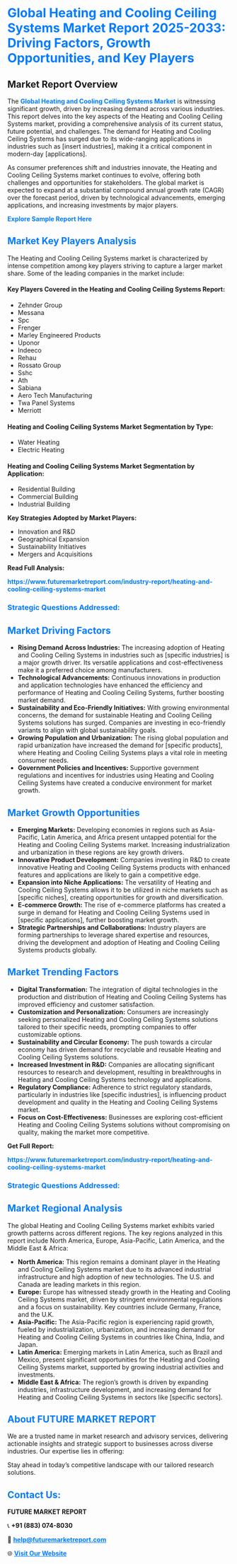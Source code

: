<h1 style="color: #007BFF;">Global Heating and Cooling Ceiling Systems Market Report 2025-2033: Driving Factors, Growth Opportunities, and Key Players</h1>

<section id="overview">
<h2>Market Report Overview</h2>
<p>The <a href="https://www.futuremarketreport.com/industry-report/heating-and-cooling-ceiling-systems-market" style="color: #007BFF; text-decoration: none;"><strong>Global Heating and Cooling Ceiling Systems Market</strong></a> is witnessing significant growth, driven by increasing demand across various industries. This report delves into the key aspects of the Heating and Cooling Ceiling Systems market, providing a comprehensive analysis of its current status, future potential, and challenges. The demand for Heating and Cooling Ceiling Systems has surged due to its wide-ranging applications in industries such as [insert industries], making it a critical component in modern-day [applications].</p>
<p>As consumer preferences shift and industries innovate, the Heating and Cooling Ceiling Systems market continues to evolve, offering both challenges and opportunities for stakeholders. The global market is expected to expand at a substantial compound annual growth rate (CAGR) over the forecast period, driven by technological advancements, emerging applications, and increasing investments by major players.</p>
</section>

<section id="overview">
<p><a href="https://www.futuremarketreport.com/request-sample/reportId=30395" style="color: #007BFF; text-decoration: none;"><strong>Explore Sample Report Here</strong></a></p>
</section>

<section id="key-players">
<h2 style="color: #007BFF;">Market Key Players Analysis</h2>
<p>The Heating and Cooling Ceiling Systems market is characterized by intense competition among key players striving to capture a larger market share. Some of the leading companies in the market include:</p>
<h4>Key Players Covered in the Heating and Cooling Ceiling Systems Report:</h4>
<ul><li>Zehnder Group</li><li>Messana</li><li>Spc</li><li>Frenger</li><li>Marley Engineered Products</li><li>Uponor</li><li>Indeeco</li><li>Rehau</li><li>Rossato Group</li><li>Sshc</li><li>Ath</li><li>Sabiana</li><li>Aero Tech Manufacturing</li><li>Twa Panel Systems</li><li>Merriott</li></ul>
<h4>Heating and Cooling Ceiling Systems Market Segmentation by Type:</h4>
<ul><li>Water Heating</li><li>Electric Heating</li></ul>

<h4>Heating and Cooling Ceiling Systems Market Segmentation by Application:</h4>
<ul><li>Residential Building</li><li>Commercial Building</li><li>Industrial Building</li></ul>
<p><strong>Key Strategies Adopted by Market Players:</strong></p>
<ul>
<li>Innovation and R&D</li>
<li>Geographical Expansion</li>
<li>Sustainability Initiatives</li>
<li>Mergers and Acquisitions</li>
</ul>
</section>

<section>
<p><strong>Read Full Analysis: </strong></p><a href="https://www.futuremarketreport.com/industry-report/heating-and-cooling-ceiling-systems-market" style="color: #007BFF; text-decoration: none;"><strong>https://www.futuremarketreport.com/industry-report/heating-and-cooling-ceiling-systems-market</strong></a>
<h3 style="color: #007BFF;">Strategic Questions Addressed:</h3>
</section>

<section id="driving-factors">
<h2 style="color: #007BFF;">Market Driving Factors</h2>
<ul>
<li><strong>Rising Demand Across Industries:</strong> The increasing adoption of Heating and Cooling Ceiling Systems in industries such as [specific industries] is a major growth driver. Its versatile applications and cost-effectiveness make it a preferred choice among manufacturers.</li>
<li><strong>Technological Advancements:</strong> Continuous innovations in production and application technologies have enhanced the efficiency and performance of Heating and Cooling Ceiling Systems, further boosting market demand.</li>
<li><strong>Sustainability and Eco-Friendly Initiatives:</strong> With growing environmental concerns, the demand for sustainable Heating and Cooling Ceiling Systems solutions has surged. Companies are investing in eco-friendly variants to align with global sustainability goals.</li>
<li><strong>Growing Population and Urbanization:</strong> The rising global population and rapid urbanization have increased the demand for [specific products], where Heating and Cooling Ceiling Systems plays a vital role in meeting consumer needs.</li>
<li><strong>Government Policies and Incentives:</strong> Supportive government regulations and incentives for industries using Heating and Cooling Ceiling Systems have created a conducive environment for market growth.</li>
</ul>
</section>

<section id="growth-opportunities">
<h2 style="color: #007BFF;">Market Growth Opportunities</h2>
<ul>
<li><strong>Emerging Markets:</strong> Developing economies in regions such as Asia-Pacific, Latin America, and Africa present untapped potential for the Heating and Cooling Ceiling Systems market. Increasing industrialization and urbanization in these regions are key growth drivers.</li>
<li><strong>Innovative Product Development:</strong> Companies investing in R&D to create innovative Heating and Cooling Ceiling Systems products with enhanced features and applications are likely to gain a competitive edge.</li>
<li><strong>Expansion into Niche Applications:</strong> The versatility of Heating and Cooling Ceiling Systems allows it to be utilized in niche markets such as [specific niches], creating opportunities for growth and diversification.</li>
<li><strong>E-commerce Growth:</strong> The rise of e-commerce platforms has created a surge in demand for Heating and Cooling Ceiling Systems used in [specific applications], further boosting market growth.</li>
<li><strong>Strategic Partnerships and Collaborations:</strong> Industry players are forming partnerships to leverage shared expertise and resources, driving the development and adoption of Heating and Cooling Ceiling Systems products globally.</li>
</ul>
</section>

<section id="trending-factors">
<h2 style="color: #007BFF;">Market Trending Factors</h2>
<ul>
<li><strong>Digital Transformation:</strong> The integration of digital technologies in the production and distribution of Heating and Cooling Ceiling Systems has improved efficiency and customer satisfaction.</li>
<li><strong>Customization and Personalization:</strong> Consumers are increasingly seeking personalized Heating and Cooling Ceiling Systems solutions tailored to their specific needs, prompting companies to offer customizable options.</li>
<li><strong>Sustainability and Circular Economy:</strong> The push towards a circular economy has driven demand for recyclable and reusable Heating and Cooling Ceiling Systems solutions.</li>
<li><strong>Increased Investment in R&D:</strong> Companies are allocating significant resources to research and development, resulting in breakthroughs in Heating and Cooling Ceiling Systems technology and applications.</li>
<li><strong>Regulatory Compliance:</strong> Adherence to strict regulatory standards, particularly in industries like [specific industries], is influencing product development and quality in the Heating and Cooling Ceiling Systems market.</li>
<li><strong>Focus on Cost-Effectiveness:</strong> Businesses are exploring cost-efficient Heating and Cooling Ceiling Systems solutions without compromising on quality, making the market more competitive.</li>
</ul>
</section>

<section>
<p><strong>Get Full Report: </strong></p><a href="https://www.futuremarketreport.com/industry-report/heating-and-cooling-ceiling-systems-market" style="color: #007BFF; text-decoration: none;"><strong>https://www.futuremarketreport.com/industry-report/heating-and-cooling-ceiling-systems-market</strong></a>
<h3 style="color: #007BFF;">Strategic Questions Addressed:</h3>
</section>


<section id="regional-analysis">
<h2 style="color: #007BFF;">Market Regional Analysis</h2>
<p>The global Heating and Cooling Ceiling Systems market exhibits varied growth patterns across different regions. The key regions analyzed in this report include North America, Europe, Asia-Pacific, Latin America, and the Middle East & Africa:</p>
<ul>
<li><strong>North America:</strong> This region remains a dominant player in the Heating and Cooling Ceiling Systems market due to its advanced industrial infrastructure and high adoption of new technologies. The U.S. and Canada are leading markets in this region.</li>
<li><strong>Europe:</strong> Europe has witnessed steady growth in the Heating and Cooling Ceiling Systems market, driven by stringent environmental regulations and a focus on sustainability. Key countries include Germany, France, and the U.K.</li>
<li><strong>Asia-Pacific:</strong> The Asia-Pacific region is experiencing rapid growth, fueled by industrialization, urbanization, and increasing demand for Heating and Cooling Ceiling Systems in countries like China, India, and Japan.</li>
<li><strong>Latin America:</strong> Emerging markets in Latin America, such as Brazil and Mexico, present significant opportunities for the Heating and Cooling Ceiling Systems market, supported by growing industrial activities and investments.</li>
<li><strong>Middle East & Africa:</strong> The region’s growth is driven by expanding industries, infrastructure development, and increasing demand for Heating and Cooling Ceiling Systems in sectors like [specific sectors].</li>
</ul>
</section>

<footer>
<h2 style="color: #007BFF;">About FUTURE MARKET REPORT</h2>
<p>We are a trusted name in market research and advisory services, delivering actionable insights and strategic support to businesses across diverse industries. Our expertise lies in offering:</p>

<p>Stay ahead in today’s competitive landscape with our tailored research solutions.</p>

<h2 style="color: #007BFF;">Contact Us:</h2>
<p><strong>FUTURE MARKET REPORT</strong></p>
<p>📞 <strong>+91 (883) 074-8030</strong></p>
<p>📧 <strong><a href="mailto:help@futuremarketreport.com" style="color: #007BFF;">help@futuremarketreport.com</a></strong></p>
<p>🌐 <strong><a href="https://www.futuremarketreport.com/" style="color: #007BFF;">Visit Our Website</a></strong></p>
</footer>